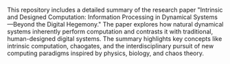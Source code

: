 This repository includes a detailed summary of the research paper "Intrinsic and Designed Computation: Information Processing in Dynamical Systems—Beyond the Digital Hegemony." The paper explores how natural dynamical systems inherently perform computation and contrasts it with traditional, human-designed digital systems. The summary highlights key concepts like intrinsic computation, chaogates, and the interdisciplinary pursuit of new computing paradigms inspired by physics, biology, and chaos theory.
